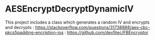 # AESEncryptDecryptDynamicIV
This project includes a class which generates a random IV and encrypts and decrypts : https://stackoverflow.com/questions/31738888/aes-cbc-pkcs5padding-encription-ios : https://github.com/dev5tec/FBEncryptor
